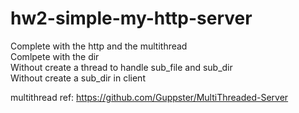 # hw2-simple-my-http-server
Complete with the http and the multithread  
Comlpete with the dir  
Without create a thread to handle sub_file and sub_dir  
Without create a sub_dir in client  
  
multithread ref: https://github.com/Guppster/MultiThreaded-Server  
